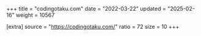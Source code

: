 +++
title = "codingotaku.com"
date = "2022-03-22"
updated = "2025-02-16"
weight = 10567

[extra]
source = "https://codingotaku.com/"
ratio = 72
size = 10
+++
